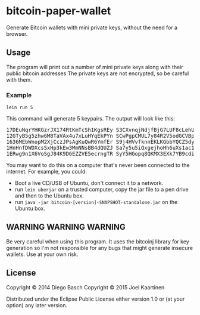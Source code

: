 # bitcoin-paper-wallet

Generate Bitcoin wallets with mini private keys, without the need for a browser.

## Usage

The program will print out a number of mini private keys along with their public bitcoin addresses
The private keys are not encrypted, so be careful with them.

### Example

`lein run 5`

This command will generate 5 keypairs. The output will look like this:

<pre>
17DEuNqrYHKGzrJX174RtKmTcSh1KgsREy S3CXvnqjNdjfBjG7LUF8cLehU6mDZC
12GTyB5g5zhw6M8TaVAx4u7xLuHYqEkPYn SCwPgpCMUL7y84R2V5odGCVBpJWjbw
1636MEbWnopM2XjCczJPsAgKuQwR6YmfEr S9j4HVvfknnEKLKGbbYQCZ5dysQCtf
1HnHnfDWDXcsSxHp3kEw3MmNNsBB4dQUZJ Sa7y5u5iQxgejhoHh6uXs1ac1umjvi
1ERwg9n1X6VoSgJ84K9D6EZZVE5ecrngTR SyY5HGopq8QKMX3EXk7YB9cdi2pP43
</pre>

 You may want to do this on a computer that's never been connected to the internet. For example, you could:

 * Boot a live CD/USB of Ubuntu, don't connect it to a network.
 * run `lein uberjar` on a trusted computer, copy the jar file to a pen drive and then to the Ubuntu box.
 * run `java -jar bitcoin-[version]-SNAPSHOT-standalone.jar` on the Ubuntu box.

## WARNING WARNING WARNING 

 Be very careful when using this program. It uses the bitcoinj library for key generation
  so I'm not responsible for any bugs that might generate insecure wallets. Use at your own risk.

## License

  Copyright © 2014 Diego Basch
  Copyright © 2015 Joel Kaartinen

  Distributed under the Eclipse Public License either version 1.0 or (at
      your option) any later version.
